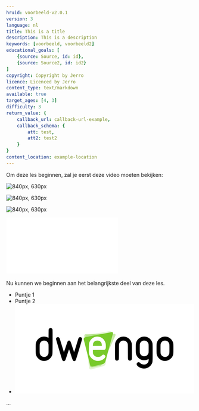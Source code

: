 ```yaml
---
hruid: voorbeeld-v2.0.1
version: 3
language: nl
title: This is a title
description: This is a description
keywords: [voorbeeld, voorbeeld2]
educational_goals: [
    {source: Source, id: id}, 
    {source: Source2, id: id2}
]
copyright: Copyright by Jerro
licence: Licenced by Jerro
content_type: text/markdown
available: true
target_ages: [4, 3]
difficulty: 3
return_value: {
    callback_url: callback-url-example,
    callback_schema: {
        att: test,
        att2: test2
    }
}
content_location: example-location
---
```


Om deze les beginnen, zal je eerst deze video moeten bekijken:

![840px, 630px](@youtube/https://nbviewer.jupyter.org/github/jupyter/notebook/blob/master/docs/source/examples/Notebook/What%20is%20the%20Jupyter%20Notebook.ipynb)

![840px, 630px](@youtube/https://github.com/odewahn/ipynb-examples/blob/master/Animations%20Using%20clear_output.ipynb)


![840px, 630px](@youtube/https://cantera.org/examples/jupyter/thermo/flame_temperature.ipynb)



![initial, auto](@pdf/vergadering.pdf)


Nu kunnen we beginnen aan het belangrijkste deel van deze les.

- Puntje 1
- Puntje 2
- ![Logo Dwengo](dwengo_logo.png "Dit is het logo van dwengo")

...
